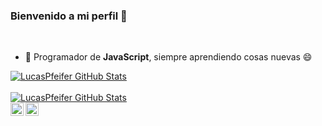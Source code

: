 ### Bienvenido a mi perfil 👋

<br />

- 🌱 Programador de **JavaScript**, siempre aprendiendo cosas nuevas 😄
  
<a href="https://github.com/Lucas-Pfeifer">
  <img align="center" src="https://github-readme-stats-anuraghazra1.vercel.app/api?username=Lucas-Pfeifer&show_icons=true&include_all_commits=true&theme=monokai&count_private=true" alt="LucasPfeifer GitHub Stats" />
</a>
<br />
<br />
<a href="https://github.com/Lucas-Pfeifer">
  <img align="center" src="https://github-readme-stats.vercel.app/api/top-langs/?username=Lucas-Pfeifer&layout=compact" alt="LucasPfeifer GitHub Stats" />
<br />
<a href="https://twitter.com/lucas2008pfeif1">
  <img align="left" alt="lucas2008pfeif1" width="21px" src="https://raw.githubusercontent.com/anuraghazra/anuraghazra/master/assets/twitter.svg" />
</a>

<a href="https://discord.gg/FNd5hseMqH">
  <img align="left" alt="Lucas_P#6869" width="21px" src="https://raw.githubusercontent.com/anuraghazra/anuraghazra/master/assets/discord-round.svg" />
</a>
<br />
